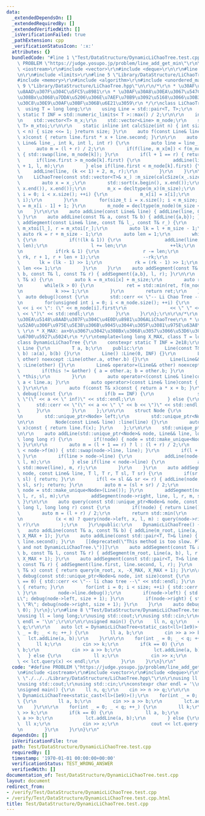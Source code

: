 ```yaml
---
data:
  _extendedDependsOn: []
  _extendedRequiredBy: []
  _extendedVerifiedWith: []
  _isVerificationFailed: true
  _pathExtension: cpp
  _verificationStatusIcon: ':x:'
  attributes: {}
  bundledCode: "#line 1 \"Test/DataStructure/DynamicLiChaoTree.test.cpp\"\n#define\
    \ PROBLEM \"https://judge.yosupo.jp/problem/line_add_get_min\"\r\n\r\n#include\
    \ <iostream>\r\n#include <vector>\r\n#include <deque>\r\n\r\n#line 2 \"Library/DataStructure/LiChaoTree.hpp\"\
    \n\r\n#include <limits>\r\n#line 5 \"Library/DataStructure/LiChaoTree.hpp\"\n\
    #include <memory>\r\n#include <algorithm>\r\n#include <unordered_map>\r\n#line\
    \ 9 \"Library/DataStructure/LiChaoTree.hpp\"\n\r\n/*\r\n * \u30AF\u30A8\u30EA\u5148\
    \u8AAD\u307F\u304C\u5FC5\u8981\r\n * \u30AF\u30A8\u30EA\u3067\u547C\u3070\u308C\
    \u308Bx\u3068\u7DDA\u5206\u306E\u7AEF\u70B9\u3092\u5168\u3066\u30B3\u30F3\u30B9\
    \u30C8\u30E9\u30AF\u30BF\u306B\u6E21\u3059\r\n */\r\nclass LiChaoTree {\r\n  \
    \  using T = long long;\r\n    using Line = std::pair<T, T>;\r\n    constexpr\
    \ static T INF = std::numeric_limits< T >::max() / 2;\r\n\r\n    int m_size;\r\
    \n    std::vector<T> m_x;\r\n    std::vector<Line> m_node;\r\n    std::unordered_map<T,\
    \ T> m_xtoi;\r\n\r\n    static inline int calcSize(int n) { int size = 1; while(size\
    \ < n) { size <<= 1; }return size; }\r\n    auto f(const Line& line, const T&\
    \ x)const { return line.first * x + line.second; }\r\n\r\n    auto addLine(const\
    \ Line& line_, int k, int l, int r) {\r\n        auto line = line_;\r\n\r\n  \
    \      auto m = (l + r) / 2;\r\n        if(f(line, m_x[m]) < f(m_node[k], m_x[m]))\
    \ { std::swap(line, m_node[k]); }\r\n        if(l + 1 == r) { return; }\r\n  \
    \      if(line.first > m_node[k].first) {\r\n            addLine(line, (k << 1)\
    \ + 1, l, m);\r\n        } else if(line.first < m_node[k].first) {\r\n       \
    \     addLine(line, (k << 1) + 2, m, r);\r\n        }\r\n    }\r\n\r\npublic:\r\
    \n    LiChaoTree(const std::vector<T>& x_) :m_size(calcSize(x_.size())) {\r\n\
    \        auto x = x_;\r\n        std::sort(x.begin(), x.end());\r\n        x.erase(std::unique(x.begin(),\
    \ x.end()), x.end());\r\n        m_x = decltype(m_x)(m_size);\r\n        for(size_t\
    \ i = 0; i < x.size(); ++i) {\r\n            m_x[i] = x[i];\r\n            m_xtoi.emplace(x[i],\
    \ i);\r\n        }\r\n        for(size_t i = x.size(); i < m_size; ++i) { m_x[i]\
    \ = m_x[i - 1] + 1; }\r\n        m_node = decltype(m_node)(m_size << 1, {0,INF});\r\
    \n    }\r\n\r\n    auto addLine(const Line& line) { addLine(line, 0, 0, m_size);\
    \ }\r\n    auto addLine(const T& a, const T& b) { addLine({a,b}); }\r\n    auto\
    \ addSegment(const Line& line, const T& l_, const T& r_) {\r\n        auto l =\
    \ m_xtoi[l_], r = m_xtoi[r_];\r\n        auto lk = l + m_size - 1;\r\n       \
    \ auto rk = r + m_size - 1;\r\n        auto len = 1;\r\n        while(lk <= rk)\
    \ {\r\n            if(!(lk & 1)) {\r\n                addLine(line, lk, l, l +\
    \ len);\r\n                l += len;\r\n                ++lk;\r\n            }\r\
    \n            if(rk & 1) {\r\n                r -= len;\r\n                addLine(line,\
    \ rk, r + 1, r + len + 1);\r\n                --rk;\r\n            }\r\n     \
    \       lk = (lk - 1) >> 1;\r\n            rk = (rk - 1) >> 1;\r\n           \
    \ len <<= 1;\r\n        }\r\n    }\r\n    auto addSegment(const T& a, const T&\
    \ b, const T& l, const T& r) { addSegment({a,b}, l, r); }\r\n\r\n    auto query(const\
    \ T& x) {\r\n        auto k = m_xtoi[x] + m_size;\r\n        auto ret = INF;\r\
    \n        while(k > 0) {\r\n            ret = std::min(ret, f(m_node[k - 1], x));\r\
    \n            k >>= 1;\r\n        }\r\n        return ret;\r\n    }\r\n\r\n  \
    \  auto debug()const {\r\n        std::cerr << \"-- Li Chao Tree --\" << std::endl;\r\
    \n        for(unsigned int i = 0; i < m_node.size(); ++i) {\r\n            std::cerr\
    \ << i << \": (\" << m_node[i].first\r\n                << \" \" << m_node[i].second\
    \ << \")\" << std::endl;\r\n        }\r\n    }\r\n};\r\n\r\n/*\r\n * \u30AF\u30A8\
    \u30EA\u5148\u8AAD\u307F\u304C\u4E0D\u8981\u306ALiChaoTree\r\n * \u7DDA\u5206\u8FFD\
    \u52A0\u306F\u975E\u5E38\u306B\u9045\u3044\u305F\u3081\u975E\u63A8\u5968\r\n *\
    \ \r\n * X_MAX: ax+b\u3067\u3042\u308Bx\u3068\u3057\u3066\u53D6\u308A\u3046\u308B\
    \u6700\u5927\u5024\r\n */\r\ntemplate<long long X_MAX, class T = long long>\r\n\
    class DynamicLiChaoTree {\r\n    constexpr static T INF = 2e18;\r\n\r\n    class\
    \ Line {\r\n        T a, b;\r\n    public:\r\n        Line(const T& a, const T&\
    \ b) :a(a), b(b) {}\r\n        Line() :Line(0, INF) {}\r\n        Line(const Line&\
    \ other) noexcept :Line(other.a, other.b) {}\r\n        Line(Line&& other) noexcept\
    \ :Line(other) {}\r\n        Line& operator=(Line&& other) noexcept {\r\n    \
    \        if(this != &other) { a = other.a; b = other.b; }\r\n            return\
    \ *this;\r\n        }\r\n        auto operator<(const Line& line)const { return\
    \ a < line.a; }\r\n        auto operator>(const Line& line)const { return line.operator<(*this);\
    \ }\r\n\r\n        auto f(const T& x)const { return a * x + b; }\r\n        auto\
    \ debug()const {\r\n            if(b == INF) {\r\n                std::cerr <<\
    \ \"(\" << a << \" inf)\" << std::endl;\r\n            } else {\r\n          \
    \      std::cerr << \"(\" << a << \" \" << b << \")\" << std::endl;\r\n      \
    \      }\r\n        }\r\n    };\r\n\r\n    struct Node {\r\n        Line line;\r\
    \n        std::unique_ptr<Node> left;\r\n        std::unique_ptr<Node> right;\r\
    \n\r\n        Node(const Line& line) :line(line) {}\r\n        auto f(const T&\
    \ x)const { return line.f(x); }\r\n    };\r\n\r\n    std::unique_ptr<Node> m_root;\r\
    \n\r\n    auto addLine(std::unique_ptr<Node>& node, Line&& line, long long l,\
    \ long long r) {\r\n        if(!node) { node = std::make_unique<Node>(line); return;\
    \ }\r\n\r\n        auto m = (l + 1 == r) ? l : (l + r) / 2;\r\n        if(line.f(m)\
    \ < node->f(m)) { std::swap(node->line, line); }\r\n        if(l + 1 == r) { return;\
    \ }\r\n        if(line > node->line) {\r\n            addLine(node->left, std::move(line),\
    \ l, m);\r\n        } else if(line < node->line) {\r\n            addLine(node->right,\
    \ std::move(line), m, r);\r\n        }\r\n    }\r\n    auto addSegment(std::unique_ptr<Node>&\
    \ node, const Line& line, T l, T r, T sl, T sr) {\r\n        if(sr <= l || r <=\
    \ sl) { return; }\r\n        if(l <= sl && sr <= r) { addLine(node, Line(line),\
    \ sl, sr); return; }\r\n        auto m = (sl + sr) / 2;\r\n        if(!node) {\
    \ node = std::make_unique<Node>(Line()); }\r\n        addSegment(node->left, line,\
    \ l, r, sl, m);\r\n        addSegment(node->right, line, l, r, m, sr);\r\n   \
    \ }\r\n\r\n    auto query(const std::unique_ptr<Node>& node, const T& x, long\
    \ long l, long long r) const {\r\n        if(!node) { return Line().f(x); }\r\n\
    \        auto m = (l + r) / 2;\r\n        return std::min(\r\n            node->f(x),\r\
    \n            (x < m) ? query(node->left, x, l, m) : query(node->right, x, m,\
    \ r)\r\n        );\r\n    }\r\npublic:\r\n    DynamicLiChaoTree() {}\r\n\r\n \
    \   auto addLine(const T& a, const T& b) { addLine(m_root, Line(a, b), -X_MAX,\
    \ X_MAX + 1); }\r\n    auto addLine(const std::pair<T, T>& line) { addLine(line.first,\
    \ line.second); }\r\n    [[deprecated(\"This method is too slow. Please use LiChaoTree\
    \ and not DynamicLiChaoTree.\")]]\r\n    auto addSegment(const T& a, const T&\
    \ b, const T& l, const T& r) { addSegment(m_root, Line(a, b), l, r + 1, -X_MAX,\
    \ X_MAX + 1); }\r\n    auto addSegment(const std::pair<T, T>& line, const T& l,\
    \ const T& r) { addSegment(line.first, line.second, l, r); }\r\n    auto query(const\
    \ T& x) const { return query(m_root, x, -X_MAX, X_MAX + 1); }\r\n\r\n    auto\
    \ debug(const std::unique_ptr<Node>& node, int size)const {\r\n        if(size\
    \ == 0) { std::cerr << \"-- li chao tree --\" << std::endl; }\r\n        if(!node)\
    \ { return; }\r\n        for(int i = 0; i < size; ++i) { std::cerr << \"- \";\
    \ }\r\n        node->line.debug();\r\n        if(node->left) { std::cout << \"\
    L\"; debug(node->left, size + 1); }\r\n        if(node->right) { std::cout <<\
    \ \"R\"; debug(node->right, size + 1); }\r\n    }\r\n    auto debug()const { debug(m_root,\
    \ 0); }\r\n};\r\n#line 8 \"Test/DataStructure/DynamicLiChaoTree.test.cpp\"\n\r\
    \nusing ll = long long;\r\nusing std::cout;\r\nusing std::cin;\r\nconstexpr char\
    \ endl = '\\n';\r\n\r\n\r\nsigned main() {\r\n    ll n, q;\r\n    cin >> n >>\
    \ q;\r\n\r\n    auto lct = DynamicLiChaoTree<static_cast<ll>(1e9)>();\r\n    for(int\
    \ _ = 0; _ < n; ++_) {\r\n        ll a, b;\r\n        cin >> a >> b;\r\n     \
    \   lct.addLine(a, b);\r\n    }\r\n\r\n    for(int _ = 0; _ < q; ++_) {\r\n  \
    \      ll k;\r\n        cin >> k;\r\n        if(k == 0) {\r\n            ll a,\
    \ b;\r\n            cin >> a >> b;\r\n            lct.addLine(a, b);\r\n     \
    \   } else {\r\n            ll x;\r\n            cin >> x;\r\n            cout\
    \ << lct.query(x) << endl;\r\n        }\r\n    }\r\n}\r\n"
  code: "#define PROBLEM \"https://judge.yosupo.jp/problem/line_add_get_min\"\r\n\r\
    \n#include <iostream>\r\n#include <vector>\r\n#include <deque>\r\n\r\n#include\
    \ \"./../../Library/DataStructure/LiChaoTree.hpp\"\r\n\r\nusing ll = long long;\r\
    \nusing std::cout;\r\nusing std::cin;\r\nconstexpr char endl = '\\n';\r\n\r\n\r\
    \nsigned main() {\r\n    ll n, q;\r\n    cin >> n >> q;\r\n\r\n    auto lct =\
    \ DynamicLiChaoTree<static_cast<ll>(1e9)>();\r\n    for(int _ = 0; _ < n; ++_)\
    \ {\r\n        ll a, b;\r\n        cin >> a >> b;\r\n        lct.addLine(a, b);\r\
    \n    }\r\n\r\n    for(int _ = 0; _ < q; ++_) {\r\n        ll k;\r\n        cin\
    \ >> k;\r\n        if(k == 0) {\r\n            ll a, b;\r\n            cin >>\
    \ a >> b;\r\n            lct.addLine(a, b);\r\n        } else {\r\n          \
    \  ll x;\r\n            cin >> x;\r\n            cout << lct.query(x) << endl;\r\
    \n        }\r\n    }\r\n}\r\n"
  dependsOn: []
  isVerificationFile: true
  path: Test/DataStructure/DynamicLiChaoTree.test.cpp
  requiredBy: []
  timestamp: '1970-01-01 00:00:00+00:00'
  verificationStatus: TEST_WRONG_ANSWER
  verifiedWith: []
documentation_of: Test/DataStructure/DynamicLiChaoTree.test.cpp
layout: document
redirect_from:
- /verify/Test/DataStructure/DynamicLiChaoTree.test.cpp
- /verify/Test/DataStructure/DynamicLiChaoTree.test.cpp.html
title: Test/DataStructure/DynamicLiChaoTree.test.cpp
---
```


